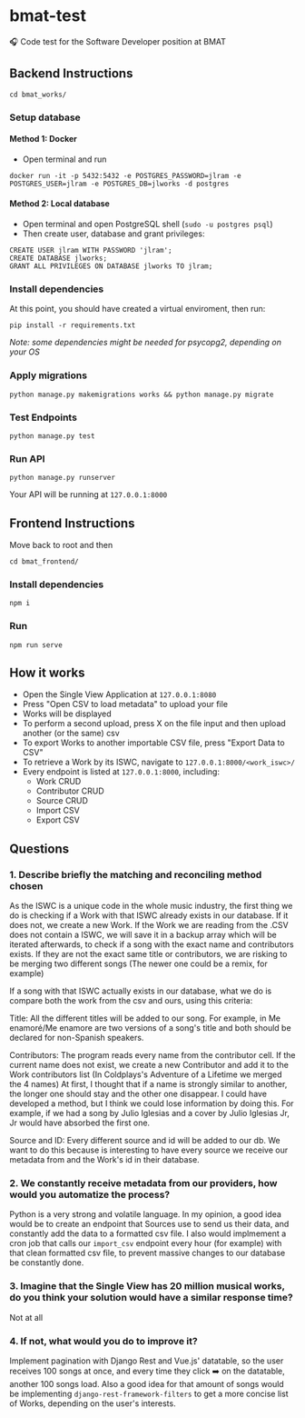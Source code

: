 # bmat-test
🎧 Code test for the Software Developer position at BMAT

## Backend Instructions

```
cd bmat_works/
```

### Setup database

#### Method 1: Docker

- Open terminal and run
```
docker run -it -p 5432:5432 -e POSTGRES_PASSWORD=jlram -e POSTGRES_USER=jlram -e POSTGRES_DB=jlworks -d postgres
```

#### Method 2: Local database

- Open terminal and open PostgreSQL shell (`sudo -u postgres psql`)
- Then create user, database and grant privileges:
```
CREATE USER jlram WITH PASSWORD 'jlram';
CREATE DATABASE jlworks;
GRANT ALL PRIVILEGES ON DATABASE jlworks TO jlram;
```

### Install dependencies

At this point, you should have created a virtual enviroment, then run:

```
pip install -r requirements.txt
```

*Note: some dependencies might be needed for psycopg2, depending on your OS*

### Apply migrations

```
python manage.py makemigrations works && python manage.py migrate
```

### Test Endpoints

```
python manage.py test
```

### Run API

```
python manage.py runserver
```

Your API will be running at `127.0.0.1:8000`

## Frontend Instructions

Move back to root and then 
```
cd bmat_frontend/
```

### Install dependencies

```
npm i
```

### Run
```
npm run serve
```

## How it works

- Open the Single View Application at `127.0.0.1:8080`
- Press "Open CSV to load metadata" to upload your file
- Works will be displayed
- To perform a second upload, press X on the file input and then upload another (or the same) csv
- To export Works to another importable CSV file, press "Export Data to CSV"
- To retrieve a Work by its ISWC, navigate to `127.0.0.1:8000/<work_iswc>/`
- Every endpoint is listed at `127.0.0.1:8000`, including:
    - Work CRUD
    - Contributor CRUD
    - Source CRUD
    - Import CSV
    - Export CSV

## Questions

### 1. Describe briefly the matching and reconciling method chosen

As the ISWC is a unique code in the whole music industry, the first thing we do is checking if a Work with that ISWC already exists in our database. If it does not, we create a new Work.
If the Work we are reading from the .CSV does not contain a ISWC, we will save it in a backup array which will be iterated afterwards, to check if a song with the exact name and contributors exists. If they are not the exact same title or contributors, we are risking to be merging two different songs (The newer one could be a remix, for example)

If a song with that ISWC actually exists in our database, what we do is compare both the work from the csv and ours, using this criteria:

Title: All the different titles will be added to our song. For example, in Me enamoré/Me enamore are two versions of a song's title and both should be declared for non-Spanish speakers.

Contributors: The program reads every name from the contributor cell. If the current name does not exist, we create a new Contributor and add it to the Work contributors list (In Coldplays's Adventure of a Lifetime we merged the 4 names)
At first, I thought that if a name is strongly similar to another, the longer one should stay and the other one disappear. I could have developed a method, but I think we could lose information by doing this. For example, if we had a song by Julio Iglesias and a cover by Julio Iglesias Jr, Jr would have absorbed the first one.

Source and ID: Every different source and id will be added to our db. We want to do this because is interesting to have every source we receive our metadata from and the Work's id in their database.

### 2. We constantly receive metadata from our providers, how would you automatize the process?
Python is a very strong and volatile language. In my opinion, a good idea would be to create an endpoint that Sources use to send us their data, and constantly add the data to a formatted csv file. I also would implmement a cron job that calls our `import_csv` endpoint every hour (for example) with that clean formatted csv file, to prevent massive changes to our database be constantly done.

### 3. Imagine that the Single View has 20 million musical works, do you think your solution would have a similar response time?
Not at all

### 4. If not, what would you do to improve it?
Implement pagination with Django Rest and Vue.js' datatable, so the user receives 100 songs at once, and every time they click ➡️ on the datatable, another 100 songs load. Also a good idea for that amount of songs would be implementing `django-rest-framework-filters` to get a more concise list of Works, depending on the user's interests.